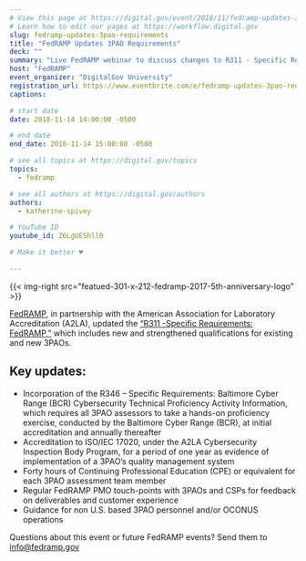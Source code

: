 ```yaml
---
# View this page at https://digital.gov/event/2018/11/fedramp-updates-3pao-requirements
# Learn how to edit our pages at https://workflow.digital.gov
slug: fedramp-updates-3pao-requirements
title: "FedRAMP Updates 3PAO Requirements"
deck: ""
summary: "Live FedRAMP webinar to discuss changes to R311 - Specific Requirements: FedRAMP"
host: "FedRAMP"
event_organizer: "DigitalGov University"
registration_url: https://www.eventbrite.com/e/fedramp-updates-3pao-requirements-registration-52233039427
captions: 

# start date
date: 2018-11-14 14:00:00 -0500

# end date
end_date: 2018-11-14 15:00:00 -0500

# see all topics at https://digital.gov/topics
topics: 
  - fedramp

# see all authors at https://digital.gov/authors
authors: 
  - katherine-spivey

# YouTube ID
youtube_id: Z6LgUEShll0

# Make it better ♥

---
```


{{< img-right src="featued-301-x-212-fedramp-2017-5th-anniversary-logo" >}}

[FedRAMP](https://fedramp.gov), in partnership with the American Association for Laboratory Accreditation (A2LA), updated the [“R311 -Specific Requirements: FedRAMP,”](https://portal.a2la.org/requirements/A2LA_R311.pdf) which includes new and strengthened qualifications for existing and new 3PAOs.

## Key updates:

- Incorporation of the R346 – Specific Requirements: Baltimore Cyber Range (BCR) Cybersecurity Technical Proficiency Activity Information, which requires all 3PAO assessors to take a hands-on proficiency exercise, conducted by the Baltimore Cyber Range (BCR), at initial accreditation and annually thereafter
- Accreditation to ISO/IEC 17020, under the A2LA Cybersecurity Inspection Body Program, for a period of one year as evidence of implementation of a 3PAO’s quality management system
- Forty hours of Continuing Professional Education (CPE) or equivalent for each 3PAO assessment team member
- Regular FedRAMP PMO touch-points with 3PAOs and CSPs for feedback on deliverables and customer experience
- Guidance for non U.S. based 3PAO personnel and/or OCONUS operations

Questions about this event or future FedRAMP events? Send them to [info@fedramp.gov](info@fedramp.gov)
